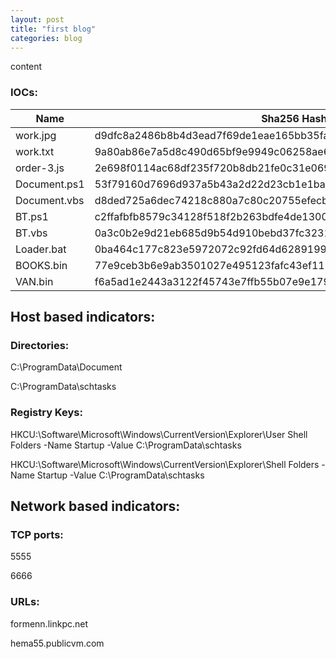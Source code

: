 ```yaml
---
layout: post
title: "first blog"
categories: blog
---
```


content



### IOCs:

Name                  | Sha256 Hash           |
--------------------- | --------------------- |
work.jpg              | d9dfc8a2486b8b4d3ead7f69de1eae165bb35fa5e275545d2e70fac979852c91 |
work.txt              | 9a80ab86e7a5d8c490d65bf9e9949c06258ae6f1c7f499e95d0f261fccaedcd0 |
order-3.js            | 2e698f0114ac68df235f720b8db21fe0c31e06943b85f0e7d97808051466b8b7 |
Document.ps1          | 53f79160d7696d937a5b43a2d22d23cb1e1bade24ddceebee33760ce55431218 |
Document.vbs          | d8ded725a6dec74218c880a7c80c20755efecb0a8e3d82d5fae5963652c215e4 |
BT.ps1	              | c2ffafbfb8579c34128f518f2b263bdfe4de13002d74ba59c880fb2759ca5557 |
BT.vbs                | 0a3c0b2e9d21eb685d9b54d910bebd37fc323163552a41abc5ca1f931dfadef3 |
Loader.bat            | 0ba464c177c823e5972072c92fd64d62891990dca76fbbea1938a3b143209dbe |
BOOKS.bin             | 77e9ceb3b6e9ab3501027e495123fafc43ef1134c293eb1472e4328a4dd9eebc |
VAN.bin               | f6a5ad1e2443a3122f45743e7ffb55b07e9e17962d30d991c9f2f99ca39df258 |


## Host based indicators:
### Directories:
C:\ProgramData\Document

C:\ProgramData\schtasks

### Registry Keys:
HKCU:\Software\Microsoft\Windows\CurrentVersion\Explorer\User Shell Folders -Name Startup -Value C:\ProgramData\schtasks

HKCU:\Software\Microsoft\Windows\CurrentVersion\Explorer\Shell Folders -Name Startup -Value C:\ProgramData\schtasks

## Network based indicators:

### TCP ports:
5555

6666

### URLs:
formenn.linkpc.net

hema55.publicvm.com